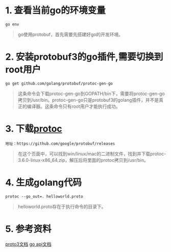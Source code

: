 # 1. 查看当前go的环境变量
```shell
go env
```
> go使用protobuf，首先需要先搭建好go的开发环境。

# 2. 安装protobuf3的go插件,需要切换到root用户
```shell
go get github.com/golang/protobuf/protoc-gen-go 
```
> 这条命令会下载protoc-gen-go到GOPATH/bin下，需要将protoc-gen-go拷贝到/usr/bin。protoc-gen-go只是protobuf3的golang插件，并不是真正的编译器。这条命令只有root用户才能执行成功。

# 3. 下载[protoc](https://github.com/google/protobuf/releases)
```shell
地址：https://github.com/google/protobuf/releases
```
>在这个页面中，可以找到win/linux/mac的二进制文件，找到并下载protoc-3.6.0-linux-x86_64.zip，解压后将里面的protoc拷贝到/usr/bin。

# 4. 生成golang代码
```shell
protoc --go_out=. helloworld.proto
```
>helloworld.proto存在于执行命令的目录下。

# 5. 参考资料
[proto3文档](https://developers.google.com/protocol-buffers/docs/proto3)
[go api文档](https://godoc.org/github.com/golang/protobuf/proto)
